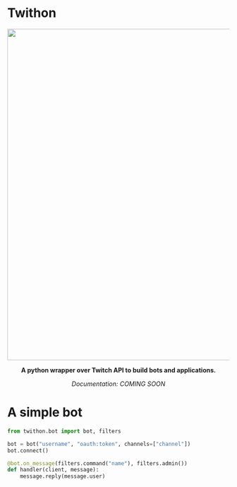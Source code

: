 # Twithon
<p align="center"><img width="750px" src="https://vps.witer33.com/Twithon/TwithonGithub.png"></p>
<p align="center"><b>A python wrapper over Twitch API to build bots and applications.</b></p>
<p align="center"><i>Documentation: COMING SOON</i></p>

# A simple bot

``` python
from twithon.bot import bot, filters

bot = bot("username", "oauth:token", channels=["channel"])
bot.connect()

@bot.on_message(filters.command("name"), filters.admin())
def handler(client, message):
    message.reply(message.user)
```
